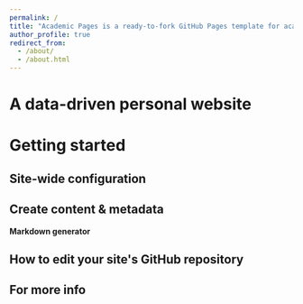 ```yaml
---
permalink: /
title: "Academic Pages is a ready-to-fork GitHub Pages template for academic personal websites"
author_profile: true
redirect_from: 
  - /about/
  - /about.html
---
```


A data-driven personal website
======

Getting started
======


Site-wide configuration
------


Create content & metadata
------

**Markdown generator**



How to edit your site's GitHub repository
------




For more info
------
